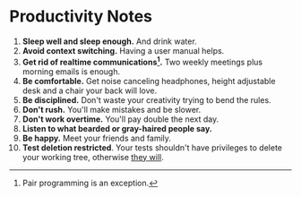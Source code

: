 # Productivity Notes

1. **Sleep well and sleep enough.** And drink water.
2. **Avoid context switching.** Having a user manual helps.
3. **Get rid of realtime communications[^1].** Two weekly meetings plus morning emails is enough.
4. **Be comfortable.** Get noise canceling headphones, height adjustable desk and a chair your back
   will love.
5. **Be disciplined.** Don't waste your creativity trying to bend the rules.
6. **Don't rush.** You'll make mistakes and be slower.
7. **Don't work overtime.** You'll pay double the next day.
8. **Listen to what bearded or gray-haired people say.**
9. **Be happy.** Meet your friends and family.
10. **Test deletion restricted**. Your tests shouldn't have privileges to delete your working tree,
    otherwise [they will](https://en.wikipedia.org/wiki/Murphy%27s_law).

[^1]: Pair programming is an exception.
